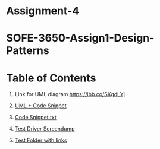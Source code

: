 # Assignment-4
# SOFE-3650-Assign1-Design-Patterns

# Table of Contents


1. Link for UML diagram https://ibb.co/SKgdLYj

2. [UML + Code Snippet](https://github.com/MamunTHossain/SOFE-3650-Assign1-Design-Patterns/blob/main/Assignment%201_%20Design%20Patterns.pdf)

3. [Code Snippet.txt](https://github.com/MamunTHossain/SOFE-3650-Assign1-Design-Patterns/blob/main/Test%20Driver.rtf)

4. [Test Driver Screendump](https://github.com/MamunTHossain/SOFE-3650-Assign1-Design-Patterns/blob/main/Screen%20Shot%202021-09-19%20at%2010.30.47%20PM.png)

5. [Test Folder with links](https://github.com/MamunTHossain/SOFE-3650-Assign1-Design-Patterns/blob/main/Test)
